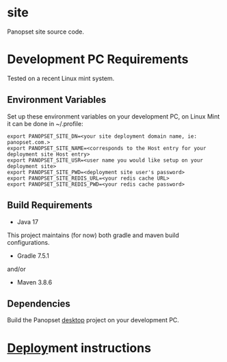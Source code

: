 # site

Panopset site source code.


# Development PC Requirements


Tested on a recent Linux mint system.


## Environment Variables

Set up these environment variables on your development PC, on Linux Mint it can be done in ~/.profile:


    export PANOPSET_SITE_DN=<your site deployment domain name, ie: panopset.com.>
    export PANOPSET_SITE_NAME=<corresponds to the Host entry for your deployment site Host entry>
    export PANOPSET_SITE_USR=<user name you would like setup on your deployment site>
    export PANOPSET_SITE_PWD=<deployment site user's password>
    export PANOPSET_SITE_REDIS_URL=<your redis cache URL>
    export PANOPSET_SITE_REDIS_PWD=<your redis cache password>


## Build Requirements

* Java 17

This project maintains (for now) both gradle and maven build configurations.

* Gradle 7.5.1 

and/or

* Maven 3.8.6


## Dependencies

Build the Panopset [desktop](https://github.com/panopset/src) project on your development PC.


# [Deploy](docs/deploy.md)ment instructions
